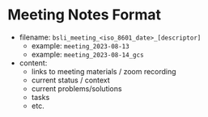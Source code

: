 # Meeting Notes Format
- filename: `bsli_meeting_<iso_8601_date>_[descriptor]`
    - example: `meeting_2023-08-13`
    - example: `meeting_2023-08-14_gcs`
- content:
    - links to meeting materials / zoom recording
    - current status / context
    - current problems/solutions
    - tasks
    - etc.
